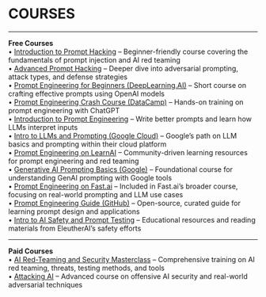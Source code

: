 # COURSES
---
**Free Courses**  
• [Introduction to Prompt Hacking](https://learnprompting.org/courses/intro-to-prompt-hacking) – Beginner-friendly course covering the fundamentals of prompt injection and AI red teaming  
• [Advanced Prompt Hacking](https://learnprompting.org/courses/advanced-prompt-hacking) – Deeper dive into adversarial prompting, attack types, and defense strategies  
• [Prompt Engineering for Beginners (DeepLearning.AI)](https://www.deeplearning.ai/short-courses/prompt-engineering-for-developers/) – Short course on crafting effective prompts using OpenAI models  
• [Prompt Engineering Crash Course (DataCamp)](https://www.datacamp.com/courses/prompt-engineering-for-chatgpt) – Hands-on training on prompt engineering with ChatGPT   
• [Introduction to Prompt Engineering](https://learnprompting.org/courses/introduction_to_prompt_engineering) – Write better prompts and learn how LLMs interpret inputs  
• [Intro to LLMs and Prompting (Google Cloud)](https://www.cloudskillsboost.google/paths/118) – Google’s path on LLM basics and prompting within their cloud platform  
• [Prompt Engineering on LearnAI](https://learnprompting.org/) – Community-driven learning resources for prompt engineering and red teaming  
• [Generative AI Prompting Basics (Google)](https://cloud.google.com/training/courses/generative-ai-prompting) – Foundational course for understanding GenAI prompting with Google tools  
• [Prompt Engineering on Fast.ai](https://course.fast.ai/) – Included in Fast.ai’s broader course, focusing on real-world prompting and LLM use cases  
• [Prompt Engineering Guide (GitHub)](https://github.com/dair-ai/Prompt-Engineering-Guide) – Open-source, curated guide for learning prompt design and applications  
• [Intro to AI Safety and Prompt Testing](https://www.eleuther.ai/) – Educational resources and reading materials from EleutherAI’s safety efforts

---

**Paid Courses**  
• [AI Red-Teaming and Security Masterclass](https://learnprompting.org/courses/ai-security-masterclass) – Comprehensive training on AI red teaming, threats, testing methods, and tools  
• [Attacking AI](https://payhip.com/b/xysOk) – Advanced course on offensive AI security and real-world adversarial techniques
